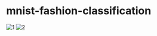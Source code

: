 # mnist-fashion-classification
![1](https://github.com/DaramLikhitha/mnist-fashion-classification/assets/93025408/ddc97466-b559-4c1e-bb10-3c6f4fbcc6d0)
![2](https://github.com/DaramLikhitha/mnist-fashion-classification/assets/93025408/19a9bfc6-4465-42bf-80bb-76a38768f351)
